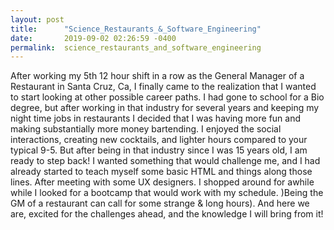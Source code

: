 ```yaml
---
layout: post
title:      "Science_Restaurants_&_Software_Engineering"
date:       2019-09-02 02:26:59 -0400
permalink:  science_restaurants_and_software_engineering
---
```



After working my 5th 12 hour shift in a row as the General Manager of a Restaurant in Santa Cruz, Ca, I finally came to the realization that I wanted to start looking at other possible career paths. I had gone to school for a Bio degree, but after working in that industry for several years and keeping my night time jobs in restaurants I decided that I was having more fun and making substantially more money bartending. I enjoyed the social interactions, creating new cocktails, and lighter hours compared to your typical 9-5. But after being in that industry since I was 15 years old, I am ready to step back! I wanted something that would challenge me, and I had already started to teach myself some basic HTML and things along those lines. After meeting with some UX designers. I shopped around for awhile while I looked for a bootcamp that would work with my schedule. )Being the GM of a restaurant can call for some strange & long hours). And here we are, excited for the challenges ahead, and the knowledge I will bring from it! 
